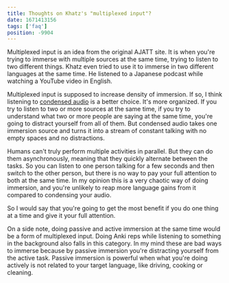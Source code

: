 ```yaml
---
title: Thoughts on Khatz's "multiplexed input"?
date: 1671413156
tags: ['faq']
position: -9904
---
```


Multiplexed input is an idea from the original AJATT site.
It is when you're trying to immerse with multiple sources at the same time,
trying to listen to two different things.
Khatz even tried to use it to immerse in two different languages at the same time.
He listened to a Japanese podcast
while watching a YouTube video in English.

Multiplexed input is supposed to increase density of immersion.
If so, I think listening to [condensed audio](passive-listening.html#condensing-audio) is a better choice.
It's more organized.
If you try to listen to two or more sources at the same time,
if you try to understand what two or more people are saying at the same time,
you're going to distract yourself from all of them.
But condensed audio takes one immersion source
and turns it into a stream of constant talking with no empty spaces
and no distractions.

Humans can't truly perform multiple activities in parallel.
But they can do them asynchronously,
meaning that they quickly alternate between the tasks.
So you can listen to one person talking for a few seconds and then switch to the other person,
but there is no way to pay your full attention to both at the same time.
In my opinion this is a very chaotic way of doing immersion,
and you're unlikely to reap more language gains from it compared to condensing your audio.

So I would say that you're going to get the most benefit
if you do one thing at a time and give it your full attention.

On a side note, doing passive and active immersion at the same time
would be a form of multiplexed input.
Doing Anki reps while listening to something in the background also falls in this category.
In my mind these are bad ways to immerse
because by passive immersion you're distracting yourself from the active task.
Passive immersion is powerful when
what you're doing actively is not related to your target language,
like driving, cooking or cleaning.
